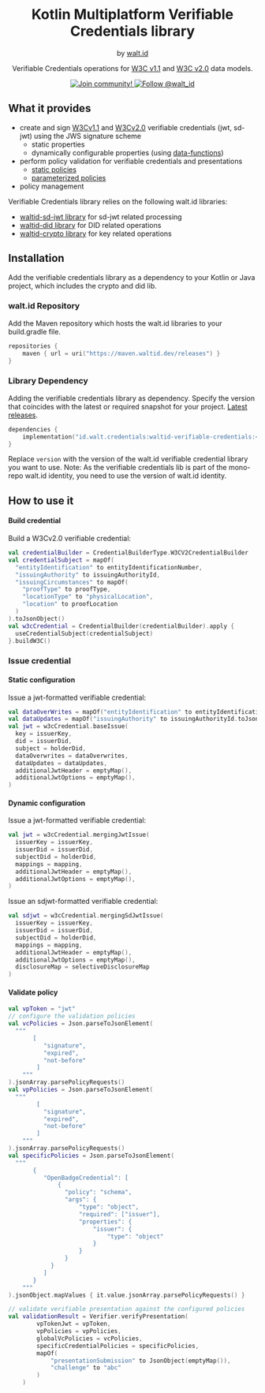 <div align="center">
<h1>Kotlin Multiplatform Verifiable Credentials library</h1>
 <span>by </span><a href="https://walt.id">walt.id</a>
  <p>Verifiable Credentials operations for 
<a href="https://www.w3.org/TR/vc-data-model">W3C v1.1</a>
and <a href="https://www.w3.org/TR/vc-data-model-2.0">W3C v2.0</a>
data models.<p>

<a href="https://walt.id/community">
<img src="https://img.shields.io/badge/Join-The Community-blue.svg?style=flat" alt="Join community!" />
</a>
<a href="https://twitter.com/intent/follow?screen_name=walt_id">
<img src="https://img.shields.io/twitter/follow/walt_id.svg?label=Follow%20@walt_id" alt="Follow @walt_id" />
</a>
</div>

## What it provides

- create and sign [W3Cv1.1](https://www.w3.org/TR/vc-data-model)
  and [W3Cv2.0](https://www.w3.org/TR/vc-data-model-2.0) verifiable credentials (jwt, sd-jwt)
  using the JWS signature scheme
    - static properties
    - dynamically configurable properties
      (using [data-functions](https://docs.oss.walt.id/issuer/api/data-functions))
- perform policy validation for verifiable credentials and presentations
    - [static policies](https://docs.oss.walt.id/verifier/api/policies#static-verification-policies)
    - [parameterized policies](https://docs.oss.walt.id/verifier/api/policies#parameterized-verification-policies)
- policy management

Verifiable Credentials library relies on the following walt.id libraries:

- [waltid-sd-jwt library](https://github.com/walt-id/waltid-identity/tree/main/waltid-libraries/waltid-sdjwt)
  for sd-jwt related processing
- [waltid-did library](https://github.com/walt-id/waltid-identity/tree/main/waltid-libraries/waltid-did)
  for DID related operations
- [waltid-crypto library](https://github.com/walt-id/waltid-identity/tree/main/waltid-libraries/waltid-crypto)
  for key related operations


## Installation
Add the verifiable credentials library as a dependency to your Kotlin or Java project, which includes the crypto and did lib.

### walt.id Repository

Add the Maven repository which hosts the walt.id libraries to your build.gradle file.

```kotlin
repositories {
    maven { url = uri("https://maven.waltid.dev/releases") }
} 
```

### Library Dependency

Adding the verifiable credentials library as dependency. Specify the version that coincides with the latest or required
snapshot for your project. [Latest releases](https://github.com/walt-id/waltid-identity/releases).

```kotlin
dependencies {
    implementation("id.walt.credentials:waltid-verifiable-credentials:<version>")
}
```

Replace `version` with the version of the walt.id verifiable credential library you want to use.
Note: As the verifiable credentials lib is part of the mono-repo walt.id identity, you need to use the version of
walt.id identity.

## How to use it

#### Build credential

Build a W3Cv2.0 verifiable credential:
```kotlin
val credentialBuilder = CredentialBuilderType.W3CV2CredentialBuilder
val credentialSubject = mapOf(
  "entityIdentification" to entityIdentificationNumber,
  "issuingAuthority" to issuingAuthorityId,
  "issuingCircumstances" to mapOf(
    "proofType" to proofType,
    "locationType" to "physicalLocation",
    "location" to proofLocation
  )
).toJsonObject()
val w3cCredential = CredentialBuilder(credentialBuilder).apply {
  useCredentialSubject(credentialSubject)
}.buildW3C()
```

### Issue credential

#### Static configuration

Issue a jwt-formatted verifiable credential:

```kotlin
val dataOverWrites = mapOf("entityIdentification" to entityIdentificationNumber.toJsonElement())
val dataUpdates = mapOf("issuingAuthority" to issuingAuthorityId.toJsonElement())
val jwt = w3cCredential.baseIssue(
  key = issuerKey,
  did = issuerDid,
  subject = holderDid,
  dataOverwrites = dataOverwrites,
  dataUpdates = dataUpdates,
  additionalJwtHeader = emptyMap(),
  additionalJwtOptions = emptyMap(),
)
```

#### Dynamic configuration

Issue a jwt-formatted verifiable credential:

```kotlin
val jwt = w3cCredential.mergingJwtIssue(
  issuerKey = issuerKey,
  issuerDid = issuerDid,
  subjectDid = holderDid,
  mappings = mapping,
  additionalJwtHeader = emptyMap(),
  additionalJwtOptions = emptyMap(),
)
```

Issue an sdjwt-formatted verifiable credential:

```kotlin
val sdjwt = w3cCredential.mergingSdJwtIssue(
  issuerKey = issuerKey,
  issuerDid = issuerDid,
  subjectDid = holderDid,
  mappings = mapping,
  additionalJwtHeader = emptyMap(),
  additionalJwtOptions = emptyMap(),
  disclosureMap = selectiveDisclosureMap
)
```

#### Validate policy

```kotlin
val vpToken = "jwt"
// configure the validation policies
val vcPolicies = Json.parseToJsonElement(
  """
       [
          "signature",
          "expired",
          "not-before"
        ] 
    """
).jsonArray.parsePolicyRequests()
val vpPolicies = Json.parseToJsonElement(
  """
        [
          "signature",
          "expired",
          "not-before"
        ]
    """
).jsonArray.parsePolicyRequests()
val specificPolicies = Json.parseToJsonElement(
  """
       {
          "OpenBadgeCredential": [
              {
                "policy": "schema",
                "args": {
                    "type": "object",
                    "required": ["issuer"],
                    "properties": {
                        "issuer": {
                            "type": "object"
                        }
                    }
                }
            }
          ]
       } 
    """
).jsonObject.mapValues { it.value.jsonArray.parsePolicyRequests() }

// validate verifiable presentation against the configured policies
val validationResult = Verifier.verifyPresentation(
        vpTokenJwt = vpToken,
        vpPolicies = vpPolicies,
        globalVcPolicies = vcPolicies,
        specificCredentialPolicies = specificPolicies,
        mapOf(
            "presentationSubmission" to JsonObject(emptyMap()),
            "challenge" to "abc"
        )
    )
```
